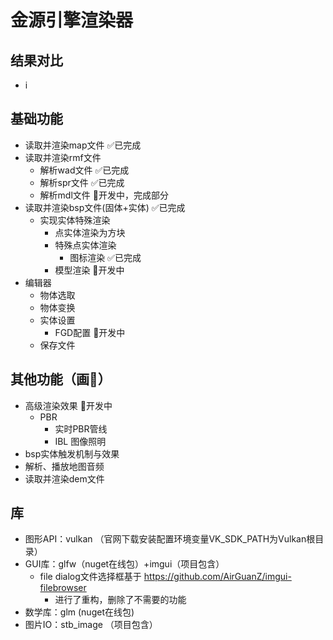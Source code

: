 # 金源引擎渲染器
## 结果对比
- i

## 基础功能
- 读取并渲染map文件 ✅已完成
- 读取并渲染rmf文件
  - 解析wad文件 ✅已完成
  - 解析spr文件 ✅已完成
  - 解析mdl文件 🚀开发中，完成部分
- 读取并渲染bsp文件(固体+实体) ✅已完成
  - 实现实体特殊渲染
    - 点实体渲染为方块 
    - 特殊点实体渲染
      - 图标渲染 ✅已完成
    - 模型渲染 🚀开发中
- 编辑器
  - 物体选取
  - 物体变换
  - 实体设置
    - FGD配置 🚀开发中
  - 保存文件
## 其他功能（画🍕）
- 高级渲染效果 🚀开发中
  - PBR
    - 实时PBR管线
    - IBL 图像照明
- bsp实体触发机制与效果
- 解析、播放地图音频
- 读取并渲染dem文件
## 库
- 图形API：vulkan （官网下载安装配置环境变量VK_SDK_PATH为Vulkan根目录）
- GUI库：glfw（nuget在线包）+imgui（项目包含）
  - file dialog文件选择框基于 https://github.com/AirGuanZ/imgui-filebrowser
  	- 进行了重构，删除了不需要的功能
- 数学库：glm (nuget在线包)
- 图片IO：stb_image （项目包含）